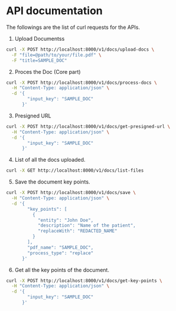 # API documentation

The followings are the list of curl requests for the APIs. 

1. Upload Documentss

```bash
curl -X POST http://localhost:8000/v1/docs/upload-docs \
  -F "file=@path/to/your/file.pdf" \
  -F "title=SAMPLE_DOC"
```

2. Proces the Doc (Core part)

```bash
curl -X POST http://localhost:8000/v1/docs/process-docs \
  -H "Content-Type: application/json" \
  -d '{
        "input_key": "SAMPLE_DOC"
      }'

```

3. Presigned URL

```bash
curl -X POST http://localhost:8000/v1/docs/get-presigned-url \
  -H "Content-Type: application/json" \
  -d '{
        "input_key": "SAMPLE_DOC"
      }'

```

4. List of all the docs uploaded.

```bash
curl -X GET http://localhost:8000/v1/docs/list-files
```

5. Save the document key points.

```bash
curl -X POST http://localhost:8000/v1/docs/save \
  -H "Content-Type: application/json" \
  -d '{
        "key_points": [
          {
            "entity": "John Doe",
            "description": "Name of the patient",
            "replaceWith": "REDACTED_NAME"
          }
        ],
        "pdf_name": "SAMPLE_DOC",
        "process_type": "replace"
      }'

```

6. Get all the key points of the document. 

```bash
curl -X POST http://localhost:8000/v1/docs/get-key-points \
  -H "Content-Type: application/json" \
  -d '{
        "input_key": "SAMPLE_DOC"
      }'

```